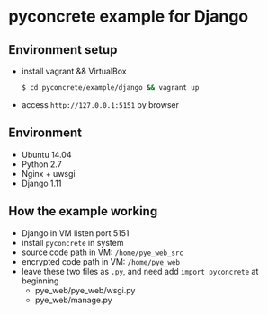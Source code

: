 pyconcrete example for Django
==============


Environment setup
--------------
* install vagrant && VirtualBox
    ```bash
    $ cd pyconcrete/example/django && vagrant up
    ```
* access `http://127.0.0.1:5151` by browser


Environment 
--------------
* Ubuntu 14.04
* Python 2.7
* Nginx + uwsgi
* Django 1.11


How the example working
--------------
* Django in VM listen port 5151
* install `pyconcrete` in system
* source code path in VM: `/home/pye_web_src`
* encrypted code path in VM: `/home/pye_web`
* leave these two files as `.py`, and need add `import pyconcrete` at beginning
    * pye_web/pye_web/wsgi.py 
    * pye_web/manage.py

